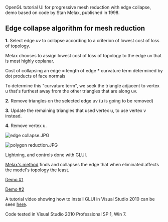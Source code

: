 OpenGL tutorial UI for progressive mesh reduction with edge collapse, demo based on code by Stan Melax, published in 1998. 

## Edge collapse algorithm for mesh reduction ##

 **1.** Select edge *uv* to collapse according to a criterion of lowest cost of loss of topology. 
 
 Melax chooses to assign lowest cost of loss of topology to the edge uv that is  most highly coplanar. 
 
Cost of collapsing an edge = length of edge * curvature term determined by dot products of face normals
 
 To determine this "curvature term", we seek the triangle adjacent to vertex u that's furthest away from the other triangles that are along uv. 

 **2.** Remove triangles on the selected edge uv (u is going to be removed)
 
 **3.** Update the remaining triangles that used vertex u, to use vertex v instead.
 
 **4.** Remove vertex u. 


![edge collapse.JPG](https://bitbucket.org/repo/krqkKE/images/3133645255-edge%20collapse.JPG)

![polygon reduction.JPG](https://bitbucket.org/repo/krqkKE/images/1356747877-polygon%20reduction.JPG)

Lightning, and controls done with GLUI. 

[Melax's method](http://dev.gameres.com/Program/Visual/3D/PolygonReduction.pdf) finds and collapses the edge that when eliminated affects the model's topology the least.


[Demo #1](https://www.youtube.com/watch?v=Hjkfr_ujwdo)

[Demo #2](https://www.youtube.com/watch?v=mmU1BLuisp8)


A tutorial video showing how to install GLUI in Visual Studio 2010 can be seen [here](https://www.youtube.com/watch?v=nmMY-5-GqJE).

Code tested in Visual Studio 2010 Professional SP 1, Win 7. 